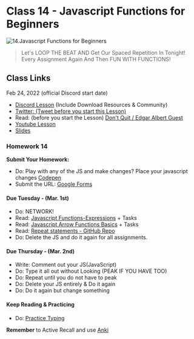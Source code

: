 # Class 14 - Javascript Functions for Beginners

![14.Javascript Functions for Beginners](https://cdn.hashnode.com/res/hashnode/image/upload/v1676629570501/gABttmh4C.png?auto=compress)

> Let's LOOP THE BEAT AND Get Our Spaced Repetition In Tonight! Every Assignment Again And Then FUN WITH FUNCTIONS!

## Class Links

Feb 24, 2022 (official Discord start date)

- [Discord Lesson](https://discord.com/channels/735923219315425401/738891289071714388/946534798111944744) (Include Download Resources & Community)
- [Twitter: (Tweet before you start this Lesson)](https://twitter.com/leonnoel/status/1496975838327107591)
- Read: (before you start the Lesson) [Don't Quit / Edgar Albert Guest](http://poemsspeak.blogspot.com/2016/12/poetry-speaks.html)
- [Youtube Lesson](https://www.youtube.com/watch?v=cBWUvTZPeKw)
- [Slides](https://slides.com/leonnoel/100devs2-javascript-more-basics-again)

### Homework 14

**Submit Your Homework:**

- Do: Play with any of the JS and make changes? Place your javascript changes [Codepen](https://codepen.io)
- Submit the URL: [Google Forms](https://forms.gle/G7LhHnyTA7zYq7UV6)

#### Due Tuesday - (Mar. 1st)

- Do: NETWORK!
- Read: [Javascript Functions-Expressions](https://javascript.info/function-expressions) + Tasks
- Read: [Javascript Arrow Functions Basics](https://javascript.info/arrow-functions-basics) + Tasks
- Read: [Repeat statements - GitHub Repo](https://github.com/thejsway/thejsway/blob/master/manuscript/chapter04.md)
- Do: Delete the JS and do it again for all assignments.

#### Due Thursday - (Mar. 2nd)

- Write: Comment out your JS(JavaScript)
- Do: Type it all out without Looking (PEAK IF YOU HAVE TOO)
- Do: Repeat until you do not have to peak
- Do: Delete your JS entirely & Do it again
- Do: Do it again but change something

#### Keep Reading & Practicing

- Do: [Practice Typing](https://www.keybr.com/)

**Remember** to Active Recall and use [Anki](https://apps.ankiweb.net/)
